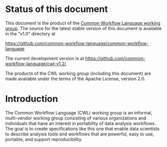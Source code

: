 # Status of this document

This document is the product of the [Common Workflow Language working
group](https://www.commonwl.org/).  The
source for the latest stable version of this document is available in the "v1.0" directory at

https://github.com/common-workflow-language/common-workflow-language

The current development version is at https://github.com/common-workflow-language/cwl-v1.2/

The products of the CWL working group (including this document) are made available
under the terms of the Apache License, version 2.0.

<!--ToC-->

# Introduction

The Common Workflow Language (CWL) working group is an informal, multi-vendor
working group consisting of various organizations and individuals that have an
interest in portability of data analysis workflows.  The goal is to create
specifications like this one that enable data scientists to describe analysis
tools and workflows that are powerful, easy to use, portable, and support
reproducibility.
